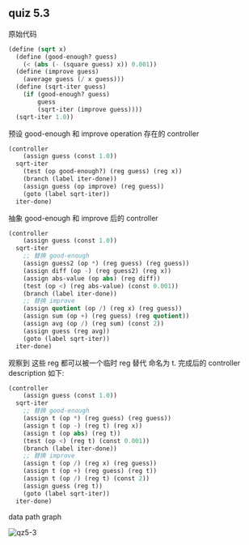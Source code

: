 ## quiz 5.3


原始代码
```scheme
(define (sqrt x)
  (define (good-enough? guess)
    (< (abs (- (square guess) x)) 0.001))
  (define (improve guess)
    (average guess (/ x guess)))
  (define (sqrt-iter guess)
    (if (good-enough? guess)
        guess
        (sqrt-iter (improve guess))))
  (sqrt-iter 1.0))
```

预设 good-enough 和 improve operation 存在的 controller
```scheme
(controller
    (assign guess (const 1.0))
  sqrt-iter 
    (test (op good-enough?) (reg guess) (reg x))
    (branch (label iter-done))
    (assign guess (op improve) (reg guess))
    (goto (label sqrt-iter))
  iter-done)
```

抽象 good-enough 和 improve 后的 controller
```scheme
(controller
    (assign guess (const 1.0))
  sqrt-iter 
    ;; 替换 good-enough
    (assign guess2 (op *) (reg guess) (reg guess))
    (assign diff (op -) (reg guess2) (reg x))
    (assign abs-value (op abs) (reg diff))
    (test (op <) (reg abs-value) (const 0.001))
    (branch (label iter-done))
    ;; 替换 improve
    (assign quotient (op /) (reg x) (reg guess))
    (assign sum (op +) (reg guess) (reg quotient))
    (assign avg (op /) (reg sum) (const 2))
    (assign guess (reg avg))
    (goto (label sqrt-iter))
  iter-done)
```

观察到 这些 reg 都可以被一个临时 reg 替代
命名为 t. 完成后的 controller description 如下: 
```scheme
(controller
    (assign guess (const 1.0))
  sqrt-iter 
    ;; 替换 good-enough
    (assign t (op *) (reg guess) (reg guess))
    (assign t (op -) (reg t) (reg x))
    (assign t (op abs) (reg t))
    (test (op <) (reg t) (const 0.001))
    (branch (label iter-done))
    ;; 替换 improve
    (assign t (op /) (reg x) (reg guess))
    (assign t (op +) (reg guess) (reg t))
    (assign t (op /) (reg t) (const 2))
    (assign guess (reg t))
    (goto (label sqrt-iter))
  iter-done)
```

data path graph

![qz5-3](/Users/bytedance/Learning/CS/sicp/ch05/quiz/qz5-3.jpg)
